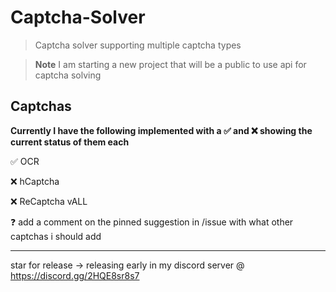 # Captcha-Solver
> Captcha solver supporting multiple captcha types

> **Note** I am starting a new project that will be a public to use api for captcha solving



## Captchas

**Currently I have the following implemented with a ✅ and ❌ showing the current status of them each**

✅ OCR

❌ hCaptcha

❌ ReCaptcha vALL

❓ add a comment on the pinned suggestion in /issue with what other captchas i should add

---

star for release -> releasing early in my discord server @ https://discord.gg/2HQE8sr8s7

